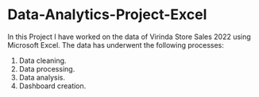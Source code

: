 # Data-Analytics-Project-Excel

In this Project I have worked on the data of Virinda Store Sales 2022 using Microsoft Excel.
The data has underwent the following processes:
1. Data cleaning.
2. Data processing.
3. Data analysis.
4. Dashboard creation.
